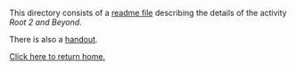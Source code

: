 This directory consists of a [readme file](https://github.com/sfushidahardy/SSEA-Linear-Algebra-Activities/blob/main/Non-LinearAlgebra/Root2AndBeyond/root-2-and-beyond-readme.pdf) describing the details of the activity _Root 2 and Beyond_.

There is also a [handout](https://github.com/sfushidahardy/SSEA-Linear-Algebra-Activities/blob/main/Non-LinearAlgebra/Root2AndBeyond/root2-and-beyond-handout.pdf).

[Click here to return home.](https://github.com/sfushidahardy/SSEA-Linear-Algebra-Activities/blob/main/README.md#Non-Linear-Algebra)
